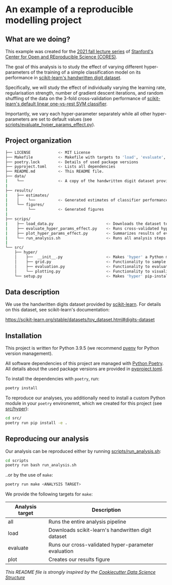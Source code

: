 # An example of a reproducible modelling project


## What are we doing?

This example was created for the [2021 fall lecture series](https://datascience.stanford.edu/news/center-open-and-reproducible-science-cores-fall-lecture-series) of [Stanford's Center for Open and REproducible Science (CORES)](https://datascience.stanford.edu/cores).

The goal of this analysis is to study the effect of varying different hyper-parameters of the training of a simple classification model on its performance in [scikit-learn's handwritten digit dataset](https://scikit-learn.org/stable/datasets/toy_dataset.html#digits-dataset). 

Specifically, we will study the effect of individually varying the learning rate, regularisation strength, number of gradient descent iterations, and random shuffling of the data on the 3-fold cross-validation performance of [scikit-learn's default linear one-vs-rest SVM classifier](https://scikit-learn.org/stable/modules/generated/sklearn.linear_model.SGDClassifier.html).

Importantly, we vary each hyper-parameter separately while all other hyper-parameters are set to default values (see [scripts/evaluate_hyper_params_effect.py](scripts/evaluate_hyper_params_effect.py)).


## Project organization

```bash
├── LICENSE            <- MIT License
├── Makefile           <- Makefile with targets to 'load', 'evaluate', and 'plot' ('make all' runs all three analysis steps)
├── poetry.lock        <- Details of used package versions
├── pyproject.toml     <- Lists all dependencies
├── README.md          <- This README file.
├── data/
|    └──               <- A copy of the handwritten digit dataset provided by scikit-learn
|
├── results/
|    ├── estimates/
|    │    └──          <- Generated estimates of classifier performance
|    └── figures/
|         └──          <- Generated figures
|
├── scrips/
|    ├── load_data.py                       <- Downloads the dataset to specified 'data-path'
|    ├── evaluate_hyper_params_effect.py    <- Runs cross-validated hyper-parameter evaluation
|    ├── plot_hyper_params_effect.py        <- Summarizes results of evaluation in a figure
|    └── run_analysis.sh                    <- Runs all analysis steps
|
└── src/
    ├── hyper/
    │    ├──  __init__.py                   <- Makes 'hyper' a Python module
    │    ├── grid.py                        <- Functionality to sample hyper-parameter grid
    │    ├── evaluation.py                  <- Functionality to evaluate classifier performance, given hyper-parameters
    │    └── plotting.py                    <- Functionality to visualize results
    └── setup.py                            <- Makes 'hyper' pip-installable (pip install -e .)  
```

## Data description

We use the handwritten digits dataset provided by [scikit-learn](https://scikit-learn.org/stable/). For details on this dataset, see scikit-learn's documentation:

https://scikit-learn.org/stable/datasets/toy_dataset.html#digits-dataset


## Installation

This project is written for Python 3.9.5 (we recommend [pyenv](https://github.com/pyenv/pyenv) for Python version management). 

All software dependencies of this project are managed with [Python Poetry](https://python-poetry.org/). All details about the used package versions are provided in  [pyproject.toml](pyproject.toml).

To install the dependencies with `poetry`, run:
```bash
poetry install
```

To reproduce our analyses, you additionally need to install a custom Python module in your `poetry` environemnt, which we created for this project (see [src/hyper](src/hyper)):
```bash
cd src/
poetry run pip install -e .
```

## Reproducing our analysis

Our analysis can be reproduced either by running [scripts/run_analysis.sh](scripts/run_analysis.sh):

```bash
cd scripts
poetry run bash run_analysis.sh
```

..or by the use of `make`:
```bash
poetry run make <ANALYSIS TARGET>
```

We provide the following targets for `make`:

| Analysis target | Description |
| --- | ----------- |
| all | Runs the entire analysis pipeline |
| load | Downloads scikit-learn's handwritten digit dataset |
| evaluate | Runs our cross-validated hyper-parameter evaluation |
| plot | Creates our results figure |



*This README file is strongly inspired by the [Cookiecutter Data Science Structure](https://drivendata.github.io/cookiecutter-data-science/)*
